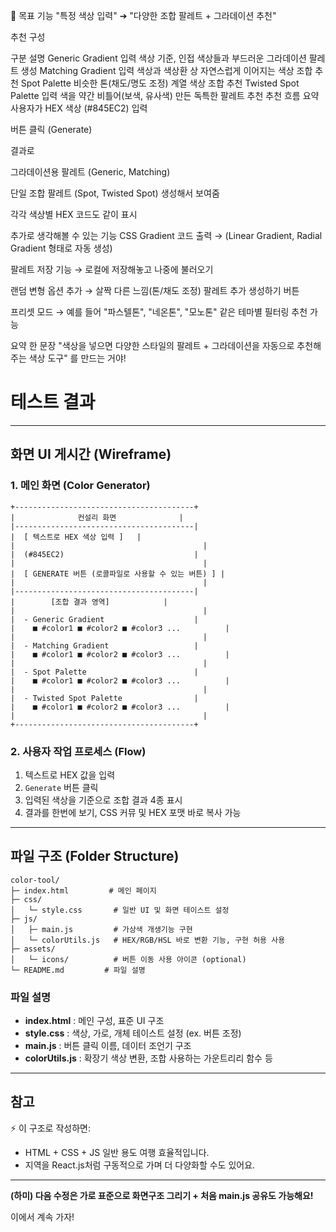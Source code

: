 🎨 목표 기능
"특정 색상 입력" ➔ "다양한 조합 팔레트 + 그라데이션 추천"

추천 구성

구분	설명
Generic Gradient	입력 색상 기준, 인접 색상들과 부드러운 그라데이션 팔레트 생성
Matching Gradient	입력 색상과 색상환 상 자연스럽게 이어지는 색상 조합 추천
Spot Palette	비슷한 톤(채도/명도 조정) 계열 색상 조합 추천
Twisted Spot Palette	입력 색을 약간 비틀어(보색, 유사색) 만든 독특한 팔레트 추천
추천 흐름 요약
사용자가 HEX 색상 (#845EC2) 입력

버튼 클릭 (Generate)

결과로

그라데이션용 팔레트 (Generic, Matching)

단일 조합 팔레트 (Spot, Twisted Spot) 생성해서 보여줌

각각 색상별 HEX 코드도 같이 표시

추가로 생각해볼 수 있는 기능
CSS Gradient 코드 출력
→ (Linear Gradient, Radial Gradient 형태로 자동 생성)

팔레트 저장 기능
→ 로컬에 저장해놓고 나중에 불러오기

랜덤 변형 옵션 추가
→ 살짝 다른 느낌(톤/채도 조정) 팔레트 추가 생성하기 버튼

프리셋 모드
→ 예를 들어 "파스텔톤", "네온톤", "모노톤" 같은 테마별 필터링 추천 가능

요약 한 문장
"색상을 넣으면 다양한 스타일의 팔레트 + 그라데이션을 자동으로 추천해주는 색상 도구" 를 만드는 거야!

# 테스트 결과

---

## 화면 UI 게시간 (Wireframe)

### 1. 메인 화면 (Color Generator)

```
+----------------------------------------+
|              컨설리 화면              |
|----------------------------------------|
|  [ 텍스트로 HEX 색상 입력 ]   |
|                                          |
|  (#845EC2)                             |
|                                          |
|  [ GENERATE 버튼 (로콜파일로 사용할 수 있는 버튼) ] |
|                                          |
|----------------------------------------|
|        [조합 결과 영역]            |
|                                          |
|  - Generic Gradient                    |
|    ■ #color1 ■ #color2 ■ #color3 ...          |
|                                          |
|  - Matching Gradient                   |
|    ■ #color1 ■ #color2 ■ #color3 ...          |
|                                          |
|  - Spot Palette                        |
|    ■ #color1 ■ #color2 ■ #color3 ...          |
|                                          |
|  - Twisted Spot Palette                |
|    ■ #color1 ■ #color2 ■ #color3 ...          |
|                                          |
+----------------------------------------+
```

### 2. 사용자 작업 프로세스 (Flow)
1. 텍스트로 HEX 값을 입력
2. `Generate` 버튼 클릭
3. 입력된 색상을 기준으로 조합 결과 4종 표시
4. 결과를 한번에 보기, CSS 커뮤 및 HEX 포맷 바로 복사 가능


---

## 파일 구조 (Folder Structure)

```
color-tool/
├─ index.html         # 메인 페이지
├─ css/
│   └─ style.css       # 일반 UI 및 화면 테이스트 설정
├─ js/
│   ├─ main.js         # 가상색 개생기능 구현
│   └─ colorUtils.js   # HEX/RGB/HSL 바로 변환 기능, 구현 허용 사용
├─ assets/
│   └─ icons/          # 버튼 이동 사용 아이콘 (optional)
└─ README.md         # 파일 설명
```

### 파일 설명
- **index.html** : 메인 구성, 표준 UI 구조
- **style.css** : 색상, 가로, 개체 테이스트 설정 (ex. 버튼 조정)
- **main.js** : 버튼 클릭 이름, 데이터 조언기 구조
- **colorUtils.js** : 확장기 색상 변환, 조합 사용하는 가운트리리 함수 등

---

## 참고

⚡️ 이 구조로 작성하면:
- HTML + CSS + JS 일반 용도 여행 효율적입니다.
- 지역을 React.js처럼 구동적으로 가며 더 다양화할 수도 있어요.


---

**(하미) 다음 수정은 가로 표준으로 화면구조 그리기 + 처음 main.js 공유도 가능해요!**

이에서 계속 가자!